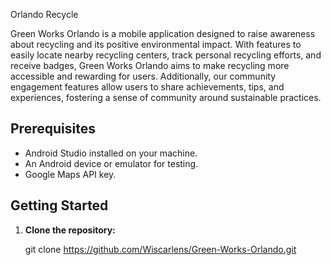 Orlando Recycle

Green Works Orlando is a mobile application designed to raise awareness about recycling and its positive environmental impact. With features to easily locate nearby recycling centers, track personal recycling efforts, and receive badges, Green Works Orlando aims to make recycling more accessible and rewarding for users. Additionally, our community engagement features allow users to share achievements, tips, and experiences, fostering a sense of community around sustainable practices.

## Prerequisites

- Android Studio installed on your machine.
- An Android device or emulator for testing.
- Google Maps API key.

## Getting Started

1. **Clone the repository:**

   git clone https://github.com/Wiscarlens/Green-Works-Orlando.git

